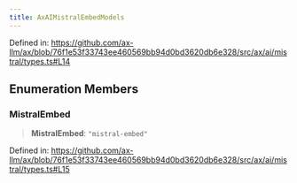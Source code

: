 ```yaml
---
title: AxAIMistralEmbedModels
---
```


Defined in: https://github.com/ax-llm/ax/blob/76f1e53f33743ee460569bb94d0bd3620db6e328/src/ax/ai/mistral/types.ts#L14

## Enumeration Members

<a id="MistralEmbed"></a>

### MistralEmbed

> **MistralEmbed**: `"mistral-embed"`

Defined in: https://github.com/ax-llm/ax/blob/76f1e53f33743ee460569bb94d0bd3620db6e328/src/ax/ai/mistral/types.ts#L15
